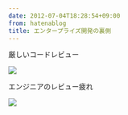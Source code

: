 ```yaml
---
date: 2012-07-04T18:28:54+09:00
from: hatenablog
title: エンタープライズ開発の裏側
---
```

厳しいコードレビュー

![](http://dl.dropbox.com/u/5978869/image/20120704_182738.png)

エンジニアのレビュー疲れ

![](http://dl.dropbox.com/u/5978869/image/20120704_182829.png)

